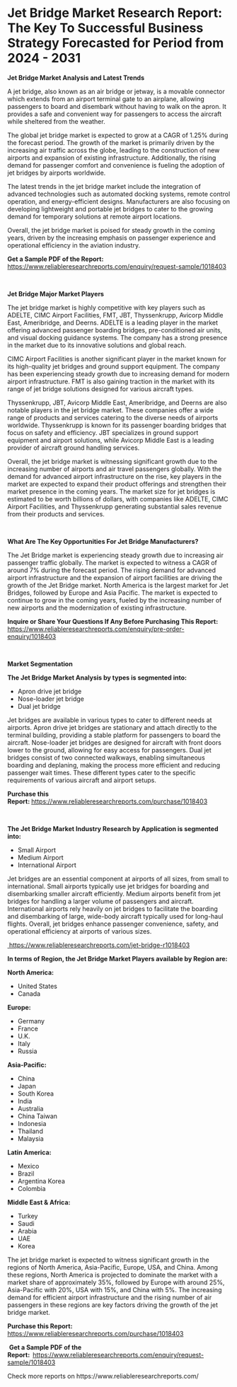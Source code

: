 <p><h1>Jet Bridge Market Research Report: The Key To Successful Business Strategy Forecasted for Period from 2024 - 2031</h1></p><p><strong>Jet Bridge Market Analysis and Latest Trends</strong></p>
<p><p>A jet bridge, also known as an air bridge or jetway, is a movable connector which extends from an airport terminal gate to an airplane, allowing passengers to board and disembark without having to walk on the apron. It provides a safe and convenient way for passengers to access the aircraft while sheltered from the weather.</p><p>The global jet bridge market is expected to grow at a CAGR of 1.25% during the forecast period. The growth of the market is primarily driven by the increasing air traffic across the globe, leading to the construction of new airports and expansion of existing infrastructure. Additionally, the rising demand for passenger comfort and convenience is fueling the adoption of jet bridges by airports worldwide.</p><p>The latest trends in the jet bridge market include the integration of advanced technologies such as automated docking systems, remote control operation, and energy-efficient designs. Manufacturers are also focusing on developing lightweight and portable jet bridges to cater to the growing demand for temporary solutions at remote airport locations.</p><p>Overall, the jet bridge market is poised for steady growth in the coming years, driven by the increasing emphasis on passenger experience and operational efficiency in the aviation industry.</p></p>
<p><strong>Get a Sample PDF of the Report:&nbsp;</strong> <a href="https://www.reliableresearchreports.com/enquiry/request-sample/1018403">https://www.reliableresearchreports.com/enquiry/request-sample/1018403</a></p>
<p>&nbsp;</p>
<p><strong>Jet Bridge Major Market Players</strong></p>
<p><p>The jet bridge market is highly competitive with key players such as ADELTE, CIMC Airport Facilities, FMT, JBT, Thyssenkrupp, Avicorp Middle East, Ameribridge, and Deerns. ADELTE is a leading player in the market offering advanced passenger boarding bridges, pre-conditioned air units, and visual docking guidance systems. The company has a strong presence in the market due to its innovative solutions and global reach.</p><p>CIMC Airport Facilities is another significant player in the market known for its high-quality jet bridges and ground support equipment. The company has been experiencing steady growth due to increasing demand for modern airport infrastructure. FMT is also gaining traction in the market with its range of jet bridge solutions designed for various aircraft types.</p><p>Thyssenkrupp, JBT, Avicorp Middle East, Ameribridge, and Deerns are also notable players in the jet bridge market. These companies offer a wide range of products and services catering to the diverse needs of airports worldwide. Thyssenkrupp is known for its passenger boarding bridges that focus on safety and efficiency. JBT specializes in ground support equipment and airport solutions, while Avicorp Middle East is a leading provider of aircraft ground handling services.</p><p>Overall, the jet bridge market is witnessing significant growth due to the increasing number of airports and air travel passengers globally. With the demand for advanced airport infrastructure on the rise, key players in the market are expected to expand their product offerings and strengthen their market presence in the coming years. The market size for jet bridges is estimated to be worth billions of dollars, with companies like ADELTE, CIMC Airport Facilities, and Thyssenkrupp generating substantial sales revenue from their products and services.</p></p>
<p>&nbsp;</p>
<p><strong>What Are The Key Opportunities For Jet Bridge Manufacturers?</strong></p>
<p><p>The Jet Bridge market is experiencing steady growth due to increasing air passenger traffic globally. The market is expected to witness a CAGR of around 7% during the forecast period. The rising demand for advanced airport infrastructure and the expansion of airport facilities are driving the growth of the Jet Bridge market. North America is the largest market for Jet Bridges, followed by Europe and Asia Pacific. The market is expected to continue to grow in the coming years, fueled by the increasing number of new airports and the modernization of existing infrastructure.</p></p>
<p><strong>Inquire or Share Your Questions If Any Before Purchasing This Report:</strong> <a href="https://www.reliableresearchreports.com/enquiry/pre-order-enquiry/1018403">https://www.reliableresearchreports.com/enquiry/pre-order-enquiry/1018403</a></p>
<p>&nbsp;</p>
<p><strong>Market Segmentation</strong></p>
<p><strong>The Jet Bridge Market Analysis by types is segmented into:</strong></p>
<p><ul><li>Apron drive jet bridge</li><li>Nose-loader jet bridge</li><li>Dual jet bridge</li></ul></p>
<p><p>Jet bridges are available in various types to cater to different needs at airports. Apron drive jet bridges are stationary and attach directly to the terminal building, providing a stable platform for passengers to board the aircraft. Nose-loader jet bridges are designed for aircraft with front doors lower to the ground, allowing for easy access for passengers. Dual jet bridges consist of two connected walkways, enabling simultaneous boarding and deplaning, making the process more efficient and reducing passenger wait times. These different types cater to the specific requirements of various aircraft and airport setups.</p></p>
<p><strong>Purchase this Report:&nbsp;</strong><a href="https://www.reliableresearchreports.com/purchase/1018403">https://www.reliableresearchreports.com/purchase/1018403</a></p>
<p>&nbsp;</p>
<p><strong>The Jet Bridge Market Industry Research by Application is segmented into:</strong></p>
<p><ul><li>Small Airport</li><li>Medium Airport</li><li>International Airport</li></ul></p>
<p><p>Jet bridges are an essential component at airports of all sizes, from small to international. Small airports typically use jet bridges for boarding and disembarking smaller aircraft efficiently. Medium airports benefit from jet bridges for handling a larger volume of passengers and aircraft. International airports rely heavily on jet bridges to facilitate the boarding and disembarking of large, wide-body aircraft typically used for long-haul flights. Overall, jet bridges enhance passenger convenience, safety, and operational efficiency at airports of various sizes.</p></p>
<p><a href="https://www.reliableresearchreports.com/jet-bridge-r1018403">&nbsp;https://www.reliableresearchreports.com/jet-bridge-r1018403</a></p>
<p><strong>In terms of Region, the Jet Bridge Market Players available by Region are:</strong></p>
<p>
    <p> <strong> North America: </strong>
        <ul>
            <li>United States</li>
            <li>Canada</li>
        </ul>
        </p> 
    <p> <strong> Europe: </strong>
        <ul>
            <li>Germany</li>
            <li>France</li>
            <li>U.K.</li>
            <li>Italy</li>
            <li>Russia</li>
        </ul>
        </p> 
    <p> <strong> Asia-Pacific: </strong>
        <ul>
            <li>China</li>
            <li>Japan</li>
            <li>South Korea</li>
            <li>India</li>
            <li>Australia</li>
            <li>China Taiwan</li>
            <li>Indonesia</li>
            <li>Thailand</li>
            <li>Malaysia</li>
        </ul>
        </p> 
    <p> <strong> Latin America: </strong>
        <ul>
            <li>Mexico</li>
            <li>Brazil</li>
            <li>Argentina Korea</li>
            <li>Colombia</li>
        </ul>
        </p> 
    <p> <strong> Middle East & Africa: </strong>
        <ul>
            <li>Turkey</li>
            <li>Saudi</li>
            <li>Arabia</li>
            <li>UAE</li>
            <li>Korea</li>
        </ul>
    </p>
    </p>
<p><p>The jet bridge market is expected to witness significant growth in the regions of North America, Asia-Pacific, Europe, USA, and China. Among these regions, North America is projected to dominate the market with a market share of approximately 35%, followed by Europe with around 25%, Asia-Pacific with 20%, USA with 15%, and China with 5%. The increasing demand for efficient airport infrastructure and the rising number of air passengers in these regions are key factors driving the growth of the jet bridge market.</p></p>
<p><strong>Purchase this Report: </strong><a href="https://www.reliableresearchreports.com/purchase/1018403">https://www.reliableresearchreports.com/purchase/1018403</a></p>
<p>&nbsp;<strong>Get a Sample PDF of the Report:&nbsp;&nbsp;</strong><a href="https://www.reliableresearchreports.com/enquiry/request-sample/1018403">https://www.reliableresearchreports.com/enquiry/request-sample/1018403</a></p>
<p><strong></strong></p>
<p>Check more reports on https://www.reliableresearchreports.com/</p>
